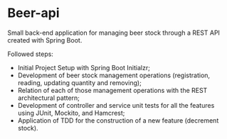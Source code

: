 # Beer-api
Small back-end application for managing beer stock through a REST API created with Spring Boot.

Followed steps:

- Initial Project Setup with Spring Boot Initialzr;
- Development of beer stock management operations (registration, reading, updating quantity and removing);
- Relation of each of those management operations with the REST architectural pattern;
- Development of controller and service unit tests for all the features using JUnit, Mockito, and Hamcrest;
- Application of TDD for the construction of a new feature (decrement stock).
